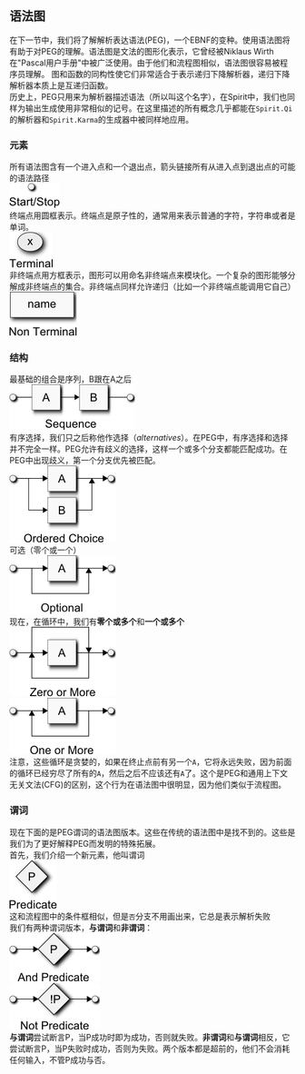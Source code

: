 ## 语法图
在下一节中，我们将了解解析表达语法(PEG)，一个EBNF的变种。使用语法图将有助于对PEG的理解。语法图是文法的图形化表示，它曾经被Niklaus Wirth在"Pascal用户手册"中被广泛使用。由于他们和流程图相似，语法图很容易被程序员理解。
图和函数的同构性使它们非常适合于表示递归下降解析器，递归下降解析器本质上是互递归函数。  
历史上，PEG只用来为解析器描述语法（所以叫这个名字），在Spirit中，我们也同样为输出生成使用非常相似的记号。在这里描述的所有概念几乎都能在`Spirit.Qi`的解析器和`Spirit.Karma`的生成器中被同样地应用。  
### 元素
所有语法图含有一个进入点和一个退出点，箭头链接所有从进入点到退出点的可能的语法路径  
![进入点/退出点](start_stop.png)  
终端点用圆框表示。终端点是原子性的，通常用来表示普通的字符，字符串或者是单词。  
![终端点](terminal.png)  
非终端点用方框表示，图形可以用命名非终端点来模块化。一个复杂的图形能够分解成非终端点的集合。非终端点同样允许递归（比如一个非终端点能调用它自己）  
![非终端点](non-terminal.png)  
### 结构
最基础的组合是序列，B跟在A之后  
![序列](sequence.png)  
有序选择，我们只之后称他作选择（*alternatives*）。在PEG中，有序选择和选择并不完全一样。PEG允许有歧义的选择，这样一个或多个分支都能匹配成功。在PEG中出现歧义，第一个分支优先被匹配。  
![选择](alternative.png)  
可选（零个或一个）  
![可选](optional.png)  
现在，在循环中，我们有**零个或多个**和**一个或多个**  
![零个或多个](kleene.png)  
![一个或多个](plus.png)  
注意，这些循环是贪婪的，如果在终止点前有另一个`A`，它将永远失败，因为前面的循环已经穷尽了所有的`A`，然后之后不应该还有`A`了。这个是PEG和通用上下文无关文法(CFG)的区别，这个行为在语法图中很明显，因为他们类似于流程图。  
### 谓词
现在下面的是PEG谓词的语法图版本。这些在传统的语法图中是找不到的。这些是我们为了更好解释PEG而发明的特殊拓展。  
首先，我们介绍一个新元素，他叫谓词  
![谓词](predicate.png)  
这和流程图中的条件框相似，但是`否`分支不用画出来，它总是表示解析失败  
我们有两种谓词版本，**与谓词**和**非谓词**：  
![与谓词](and_predicate.png)  
![非谓词](not_predicate.png)  
**与谓词**尝试断言P，当P成功时即为成功，否则就失败。**非谓词**和**与谓词**相反，它尝试断言P，当P失败时成功，否则为失败。两个版本都是超前的，他们不会消耗任何输入，不管P成功与否。  